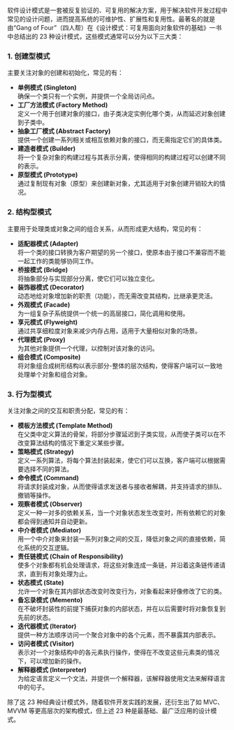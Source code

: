 软件设计模式是一套被反复验证的、可复用的解决方案，用于解决软件开发过程中常见的设计问题，进而提高系统的可维护性、扩展性和复用性。最著名的就是由“Gang of Four”（四人帮）在《设计模式：可复用面向对象软件的基础》一书中总结出的 23 种设计模式，这些模式通常可以分为以下三大类：

### 1. 创建型模式
主要关注对象的创建和初始化，常见的有：
- **单例模式 (Singleton)**  
  确保一个类只有一个实例，并提供一个全局访问点。
- **工厂方法模式 (Factory Method)**  
  定义一个用于创建对象的接口，由子类决定实例化哪个类，从而延迟对象创建到子类中。
- **抽象工厂模式 (Abstract Factory)**  
  提供一个创建一系列相关或相互依赖对象的接口，而无需指定它们的具体类。
- **建造者模式 (Builder)**  
  将一个复杂对象的构建过程与其表示分离，使得相同的构建过程可以创建不同的表示。
- **原型模式 (Prototype)**  
  通过复制现有对象（原型）来创建新对象，尤其适用于对象创建开销较大的情况。

### 2. 结构型模式
主要用于处理类或对象之间的组合关系，从而形成更大结构，常见的有：
- **适配器模式 (Adapter)**  
  将一个类的接口转换为客户期望的另一个接口，使原本由于接口不兼容而不能一起工作的类能够协同工作。
- **桥接模式 (Bridge)**  
  将抽象部分与实现部分分离，使它们可以独立变化。
- **装饰器模式 (Decorator)**  
  动态地给对象增加新的职责（功能），而无需改变其结构，比继承更灵活。
- **外观模式 (Facade)**  
  为一组复杂子系统提供一个统一的高层接口，简化调用和使用。
- **享元模式 (Flyweight)**  
  通过共享细粒度对象来减少内存占用，适用于大量相似对象的场景。
- **代理模式 (Proxy)**  
  为其他对象提供一个代理，以控制对该对象的访问。
- **组合模式 (Composite)**  
  将对象组合成树形结构以表示部分-整体的层次结构，使得客户端可以一致地处理单个对象和组合对象。

### 3. 行为型模式
关注对象之间的交互和职责分配，常见的有：
- **模板方法模式 (Template Method)**  
  在父类中定义算法的骨架，将部分步骤延迟到子类实现，从而使子类可以在不改变算法结构的情况下重定义某些步骤。
- **策略模式 (Strategy)**  
  定义一系列算法，将每个算法封装起来，使它们可以互换，客户端可以根据需要选择不同的算法。
- **命令模式 (Command)**  
  将请求封装成对象，从而使得请求发送者与接收者解耦，并支持请求的排队、撤销等操作。
- **观察者模式 (Observer)**  
  定义一种一对多的依赖关系，当一个对象状态发生改变时，所有依赖它的对象都会得到通知并自动更新。
- **中介者模式 (Mediator)**  
  用一个中介对象来封装一系列对象之间的交互，降低对象之间的直接依赖，简化系统的交互逻辑。
- **责任链模式 (Chain of Responsibility)**  
  使多个对象都有机会处理请求，将这些对象连成一条链，并沿着这条链传递请求，直到有对象处理为止。
- **状态模式 (State)**  
  允许一个对象在其内部状态改变时改变行为，对象看起来好像修改了它的类。
- **备忘录模式 (Memento)**  
  在不破坏封装性的前提下捕获对象的内部状态，并在以后需要时将对象恢复到先前的状态。
- **迭代器模式 (Iterator)**  
  提供一种方法顺序访问一个聚合对象中的各个元素，而不暴露其内部表示。
- **访问者模式 (Visitor)**  
  表示对一个对象结构中的各元素执行操作，使得在不改变这些元素类的情况下，可以增加新的操作。
- **解释器模式 (Interpreter)**  
  为给定语言定义一个文法，并提供一个解释器，该解释器使用文法来解释语言中的句子。

除了这 23 种经典设计模式外，随着软件开发实践的发展，还衍生出了如 MVC、MVVM 等更高层次的架构模式，但上述 23 种是最基础、最广泛应用的设计模式。